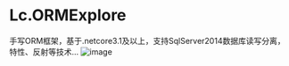 # Lc.ORMExplore
手写ORM框架，基于.netcore3.1及以上，支持SqlServer2014数据库读写分离，特性、反射等技术...
![image](https://user-images.githubusercontent.com/26539681/112271863-6c123080-8cb6-11eb-8a53-72982c641c8e.png)
